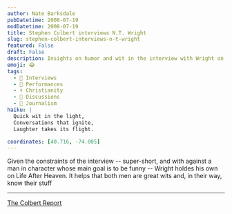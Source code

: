 ```yaml
---
author: Nate Barksdale
pubDatetime: 2008-07-19
modDatetime: 2008-07-19
title: Stephen Colbert interviews N.T. Wright
slug: stephen-colbert-interviews-n-t-wright
featured: False
draft: False
description: Insights on humor and wit in the interview with Wright on "Life After Heaven."
emoji: 😂
tags:
  - 🎤 Interviews
  - 🎤 Performances
  - ✝️ Christianity
  - 📖 Discussions
  - 📝 Journalism
haiku: |
  Quick wit in the light,  
  Conversations that ignite,  
  Laughter takes its flight.

coordinates: [40.716, -74.005]
---
```


Given the constraints of the interview -- super-short, and with against a man in character whose main goal is to be funny -- Wright holdes his own on Life After Heaven. It helps that both men are great wits and, in their way, know their stuff

---

[The Colbert Report](http://web.archive.org/web/20080910211316/http://www.comedycentral.com:80/colbertreport/)
